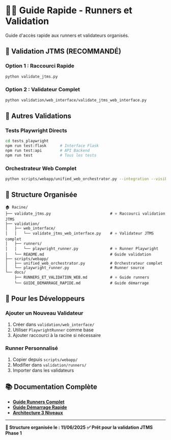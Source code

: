 # 🏃‍♂️ Guide Rapide - Runners et Validation

Guide d'accès rapide aux runners et validateurs organisés.

## 🧪 **Validation JTMS (RECOMMANDÉ)**

### **Option 1 : Raccourci Rapide**
```bash
python validate_jtms.py
```

### **Option 2 : Validateur Complet**
```bash
python validation/web_interface/validate_jtms_web_interface.py
```

## 🎯 **Autres Validations**

### **Tests Playwright Directs**
```bash
cd tests_playwright
npm run test:flask      # Interface Flask
npm run test:api        # API Backend
npm run test            # Tous les tests
```

### **Orchestrateur Web Complet**
```bash
python scripts/webapp/unified_web_orchestrator.py --integration --visible
```

## 📁 **Structure Organisée**

```
🏠 Racine/
├── validate_jtms.py                          # ⭐ Raccourci validation JTMS
├── validation/
│   ├── web_interface/
│   │   └── validate_jtms_web_interface.py    # ⭐ Validateur JTMS complet
│   ├── runners/
│   │   └── playwright_runner.py              # ⭐ Runner Playwright
│   └── README.md                             # Guide validation
├── scripts/webapp/
│   ├── unified_web_orchestrator.py           # Orchestrateur complet
│   └── playwright_runner.py                  # Runner source
└── docs/
    ├── RUNNERS_ET_VALIDATION_WEB.md          # ⭐ Guide runners
    └── GUIDE_DEMARRAGE_RAPIDE.md             # Guide démarrage
```

## 🚀 **Pour les Développeurs**

### **Ajouter un Nouveau Validateur**
1. Créer dans `validation/web_interface/`
2. Utiliser `PlaywrightRunner` comme base
3. Ajouter raccourci à la racine si nécessaire

### **Runner Personnalisé**
1. Copier depuis `scripts/webapp/`
2. Modifier dans `validation/runners/`
3. Importer dans les validateurs

## 📚 **Documentation Complète**

- **[Guide Runners Complet](docs/RUNNERS_ET_VALIDATION_WEB.md)**
- **[Guide Démarrage Rapide](docs/guides/GUIDE_DEMARRAGE_RAPIDE_PROJET_EPITA.md)**
- **[Architecture 3 Niveaux](docs/architecture/ARCHITECTURE_HIERARCHIQUE_3_NIVEAUX.md)**

---

**🎉 Structure organisée le : 11/06/2025**
**✅ Prêt pour la validation JTMS Phase 1**